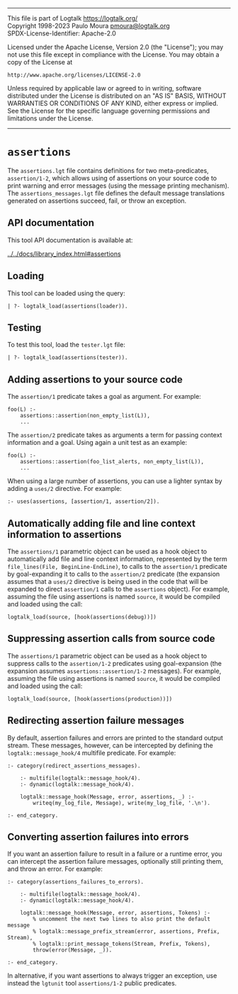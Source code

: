 ________________________________________________________________________

This file is part of Logtalk <https://logtalk.org/>  
Copyright 1998-2023 Paulo Moura <pmoura@logtalk.org>  
SPDX-License-Identifier: Apache-2.0

Licensed under the Apache License, Version 2.0 (the "License");
you may not use this file except in compliance with the License.
You may obtain a copy of the License at

    http://www.apache.org/licenses/LICENSE-2.0

Unless required by applicable law or agreed to in writing, software
distributed under the License is distributed on an "AS IS" BASIS,
WITHOUT WARRANTIES OR CONDITIONS OF ANY KIND, either express or implied.
See the License for the specific language governing permissions and
limitations under the License.
________________________________________________________________________


`assertions`
============

The `assertions.lgt` file contains definitions for two meta-predicates,
`assertion/1-2`, which allows using of assertions on your source code to
print warning and error messages (using the message printing mechanism).
The `assertions_messages.lgt` file defines the default message translations
generated on assertions succeed, fail, or throw an exception.


API documentation
-----------------

This tool API documentation is available at:

[../../docs/library_index.html#assertions](../../docs/library_index.html#assertions)


Loading
-------

This tool can be loaded using the query:

	| ?- logtalk_load(assertions(loader)).


Testing
-------

To test this tool, load the `tester.lgt` file:

	| ?- logtalk_load(assertions(tester)).


Adding assertions to your source code
-------------------------------------

The `assertion/1` predicate takes a goal as argument. For example:

	foo(L) :-
		assertions::assertion(non_empty_list(L)),
		...

The `assertion/2` predicate takes as arguments a term for passing
context information and a goal. Using again a unit test as an example:

	foo(L) :-
		assertions::assertion(foo_list_alerts, non_empty_list(L)),
		...

When using a large number of assertions, you can use a lighter syntax
by adding a `uses/2` directive. For example:

	:- uses(assertions, [assertion/1, assertion/2]).


Automatically adding file and line context information to assertions
--------------------------------------------------------------------

The `assertions/1` parametric object can be used as a hook object to
automatically add file and line context information, represented by the
term `file_lines(File, BeginLine-EndLine)`, to calls to the `assertion/1`
predicate by goal-expanding it to calls to the `assertion/2` predicate
(the expansion assumes that a `uses/2` directive is being used in the code
that will be expanded to direct `assertion/1` calls to the `assertions`
object). For example, assuming the file using assertions is named `source`,
it would be compiled and loaded using the call:

	logtalk_load(source, [hook(assertions(debug))])


Suppressing assertion calls from source code
--------------------------------------------

The `assertions/1` parametric object can be used as a hook object to
suppress calls to the `assertion/1-2` predicates using goal-expansion
(the expansion assumes `assertions::assertion/1-2` messages). For example,
assuming the file using assertions is named `source`, it would be compiled
and loaded using the call:

	logtalk_load(source, [hook(assertions(production))])


Redirecting assertion failure messages
--------------------------------------

By default, assertion failures and errors are printed to the standard
output stream. These messages, however, can be intercepted by defining
the `logtalk::message_hook/4` multifile predicate. For example:

	:- category(redirect_assertions_messages).

		:- multifile(logtalk::message_hook/4).
		:- dynamic(logtalk::message_hook/4).

		logtalk::message_hook(Message, error, assertions, _) :-
			writeq(my_log_file, Message), write(my_log_file, '.\n').

	:- end_category.


Converting assertion failures into errors
-----------------------------------------

If you want an assertion failure to result in a failure or a runtime error,
you can intercept the assertion failure messages, optionally still printing
them, and throw an error. For example:

	:- category(assertions_failures_to_errors).

		:- multifile(logtalk::message_hook/4).
		:- dynamic(logtalk::message_hook/4).

		logtalk::message_hook(Message, error, assertions, Tokens) :-
			% uncomment the next two lines to also print the default message
			% logtalk::message_prefix_stream(error, assertions, Prefix, Stream),
			% logtalk::print_message_tokens(Stream, Prefix, Tokens),
			throw(error(Message, _)).

	:- end_category.

In alternative, if you want assertions to always trigger an exception, use
instead the `lgtunit` tool `assertions/1-2` public predicates.
